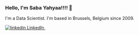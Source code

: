 ###  Hello, I'm Saba Yahyaa!!!! :wave:

I'm a Data Scientist. I'm based in Brussels, Belgium since 2009. 


<p>
  <a href="https://www.linkedin.com/in/sabayahyaa/" rel="nofollow noreferrer">
    <img src="https://i.stack.imgur.com/gVE0j.png" alt="linkedin"> LinkedIn
  </a> &nbsp; 
</p>

